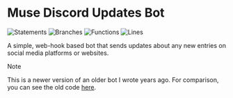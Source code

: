 # Muse Discord Updates Bot

![Statements](https://img.shields.io/badge/statements-74.74%25-red.svg?style=flat)
![Branches](https://img.shields.io/badge/branches-81.52%25-yellow.svg?style=flat)
![Functions](https://img.shields.io/badge/functions-85.45%25-yellow.svg?style=flat)
![Lines](https://img.shields.io/badge/lines-74.74%25-red.svg?style=flat)

A simple, web-hook based bot that sends updates about any new entries on social media platforms or websites.

> [!NOTE]  
> This is a newer version of an older bot I wrote years ago. For comparison, you can see the old code [here](https://github.com/ncla/muse-data-bank).
